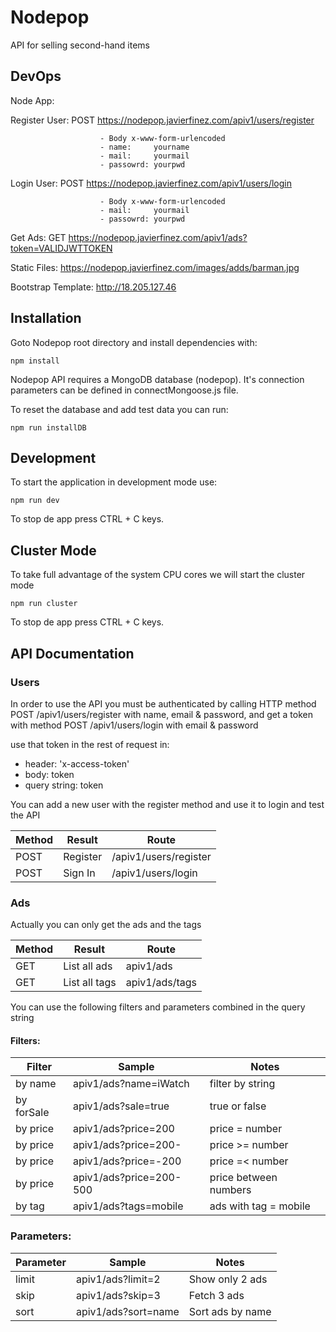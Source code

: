 # Nodepop

API for selling second-hand items

## DevOps

Node App:   

  Register User:    POST https://nodepop.javierfinez.com/apiv1/users/register
  
                        - Body x-www-form-urlencoded
                        - name:     yourname
                        - mail:     yourmail
                        - passowrd: yourpwd
                        
  Login User:       POST https://nodepop.javierfinez.com/apiv1/users/login
  
                        - Body x-www-form-urlencoded
                        - mail:     yourmail
                        - passowrd: yourpwd
  
  Get Ads:          GET https://nodepop.javierfinez.com/apiv1/ads?token=VALIDJWTTOKEN


Static Files:       https://nodepop.javierfinez.com/images/adds/barman.jpg

Bootstrap Template: http://18.205.127.46


## Installation

Goto Nodepop root directory and install dependencies with:

```shell
npm install
```
Nodepop API requires a MongoDB database (nodepop). It's connection parameters can be defined in connectMongoose.js file.

To reset the database and add test data you can run:

```shell
npm run installDB
```

## Development

To start the application in development mode use:

```shell
npm run dev
```
To stop de app press CTRL + C keys.

## Cluster Mode

To take full advantage of the system CPU cores we will start the cluster mode

```shell
npm run cluster
```
To stop de app press CTRL + C keys.

## API Documentation

### Users

In order to use the API you must be authenticated by calling HTTP method POST /apiv1/users/register with name, email & password, and get a token with method POST /apiv1/users/login with email & password

use that token in the rest of request in:
  - header: 'x-access-token'
  - body: token
  - query string: token


You can add a new user with the register method and use it to login and test the API 

| Method | Result         | Route                 |
| ------ | -------------- | --------------------- |
| POST   | Register       | /apiv1/users/register |
| POST   | Sign In        | /apiv1/users/login    |

### Ads

Actually you can only get the ads and the tags

| Method | Result          | Route          |
| ------ | --------------- | -------------- |
| GET    | List all ads    | apiv1/ads      |
| GET    | List all tags   | apiv1/ads/tags |

You can use the following filters and parameters combined in the query string

#### Filters:

| Filter     | Sample                  | Notes                 |
| ---------- | ----------------------- | --------------------- |
| by name    | apiv1/ads?name=iWatch   | filter by string      |
| by forSale | apiv1/ads?sale=true     | true or false         |
| by price   | apiv1/ads?price=200     | price = number        |
| by price   | apiv1/ads?price=200-    | price >= number       |
| by price   | apiv1/ads?price=-200    | price =< number       |
| by price   | apiv1/ads?price=200-500 | price between numbers |
| by tag     | apiv1/ads?tags=mobile   | ads with tag = mobile |

### Parameters:


| Parameter | Sample               | Notes                     |
| --------- | -------------------- | ------------------------- |
| limit     | apiv1/ads?limit=2    | Show only 2 ads           |
| skip      | apiv1/ads?skip=3     | Fetch 3 ads               |
| sort      | apiv1/ads?sort=name  | Sort ads by name          |
